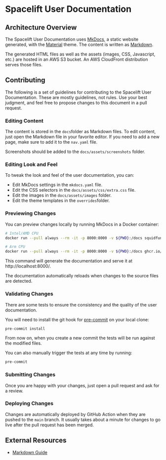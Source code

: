 # Spacelift User Documentation

## Architecture Overview

The Spacelift User Documentation uses [MkDocs](https://www.mkdocs.org), a static website generated, with the [Material](https://squidfunk.github.io/mkdocs-material/) theme. The content is written as [Markdown](https://daringfireball.net/projects/markdown/).

The generated HTML files as well as the assets (images, CSS, Javascript, etc.) are hosted in an AWS S3 bucket. An AWS CloudFront distribution serves those files.

## Contributing

The following is a set of guidelines for contributing to the Spacelift User Documentation. These are mostly guidelines, not rules. Use your best judgment, and feel free to propose changes to this document in a pull request.

### Editing Content

The content is stored in the `docs`folder as Markdown files. To edit content, just open the Markdown file in your favorite editor. If you need to add a new page, make sure to add it to the `nav.yaml` file.

Screenshots should be added to the `docs/assets/screenshots` folder.

### Editing Look and Feel

To tweak the look and feel of the user documentation, you can:

- Edit MkDocs settings in the `mkdocs.yaml` file.
- Edit the CSS selectors in the `docs/assets/css/extra.css` file.
- Edit the images in the `docs/assets/images` folder.
- Edit the theme templates in the `overrides`folder.

### Previewing Changes

You can preview changes locally by running MkDocs in a Docker container:

```bash
# Intel/AMD CPU
docker run --pull always --rm -it -p 8000:8000 -v ${PWD}:/docs squidfunk/mkdocs-material

# Arm CPU
docker run --pull always --rm -it -p 8000:8000 -v ${PWD}:/docs ghcr.io/afritzler/mkdocs-material
```

<!-- markdownlint-disable-next-line MD034 -->
This command will generate the documentation and serve it at http://localhost:8000/.

The documentation automatically reloads when changes to the source files are detected.

### Validating Changes

There are some tests to ensure the consistency and the quality of the user documentation.

You will need to install the git hook for  [pre-commit](https://pre-commit.com) on your local clone:

```bash
pre-commit install
```

From now on, when you create a new commit the tests will be run against the modified files.

You can also manually trigger the tests at any time by running:

```bash
pre-commit
```

### Submitting Changes

Once you are happy with your changes, just open a pull request and ask for a review.

### Deploying Changes

Changes are automatically deployed by GitHub Action when they are pushed to the `main` branch. It usually takes about a minute for changes to go live after the pull request has been merged.

## External Resources

- [Markdown Guide](https://www.markdownguide.org)
